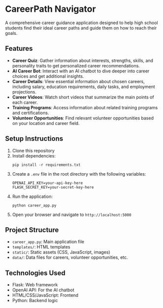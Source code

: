 # CareerPath Navigator

A comprehensive career guidance application designed to help high school students find their ideal career paths and guide them on how to reach their goals.

## Features

- **Career Quiz**: Gather information about interests, strengths, skills, and personality traits to get personalized career recommendations.
- **AI Career Bot**: Interact with an AI chatbot to dive deeper into career choices and get additional insights.
- **Career Details**: View essential information about chosen careers, including salary, education requirements, daily tasks, and employment projections.
- **Career Videos**: Watch short videos that summarize the main points of each career.
- **Training Programs**: Access information about related training programs and certifications.
- **Volunteer Opportunities**: Find relevant volunteer opportunities based on your location and career field.

## Setup Instructions

1. Clone this repository
2. Install dependencies:
   ```
   pip install -r requirements.txt
   ```
3. Create a `.env` file in the root directory with the following variables:
   ```
   OPENAI_API_KEY=your-api-key-here
   FLASK_SECRET_KEY=your-secret-key-here
   ```
4. Run the application:
   ```
   python career_app.py
   ```
5. Open your browser and navigate to `http://localhost:5000`

## Project Structure

- `career_app.py`: Main application file
- `templates/`: HTML templates
- `static/`: Static assets (CSS, JavaScript, images)
- `data/`: Data files for careers, volunteer opportunities, etc.

## Technologies Used

- Flask: Web framework
- OpenAI API: For the AI chatbot
- HTML/CSS/JavaScript: Frontend
- Python: Backend logic 
